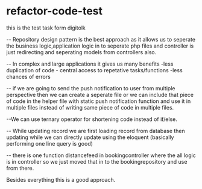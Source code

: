 # refactor-code-test
this is the test task form digitolk


-- Repository design pattern is the best approach as it allows us to seperate the business logic,application logic in to seperate php files and controller is just redirecting and seperating models from controllers also. 

-- In complex and large applications it gives us many benefits -less duplication of code - central access to repetative tasks/functions -less chances of errors

-- if we are going to send the push notification to user from multiple perspective then we can create a seperate file or we can include that piece of code in the helper file with static push notification function and use it in multiple files instead of writing same piece of code in multiple files.

--We can use ternary operator for shortening code instead of if/else.

-- While updating record we are first loading record from database then updating while we can directly update using the eloquent (basically performing one line query is good)

-- there is one function distancefeed in bookingcontroller where the all logic is in controller so we just moved that in to the bookingrepository and use from there.





Besides everything this is a good approach.
